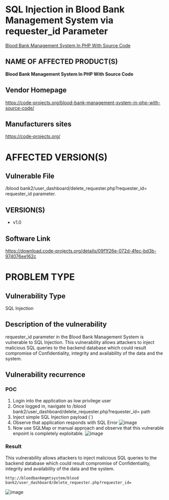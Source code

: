# SQL Injection in Blood Bank Management System via requester_id Parameter

[Blood Bank Management System In PHP With Source Code](https://code-projects.org/blood-bank-management-system-in-php-with-source-code/)

## NAME OF AFFECTED PRODUCT(S)

**Blood Bank Management System In PHP With Source Code**

## Vendor Homepage

https://code-projects.org/blood-bank-management-system-in-php-with-source-code/

##  **Manufacturers sites**

https://code-projects.org/

# AFFECTED  VERSION(S)

## Vulnerable File

/blood bank2/user_dashboard/delete_requester.php?requester_id= requester_id parameter.

## VERSION(S)

-  v1.0

## Software Link

https://download.code-projects.org/details/09f1f26e-072d-4fec-bd3b-974076ee162c

# PROBLEM TYPE

## Vulnerability Type

SQL Injection

## **Description of the vulnerability**

requester_id parameter in the Blood Bank Management System is vulnerable to SQL Injection. This vulnerability allows attackers to inject malicious SQL queries to the backend database which could result compromise of Confidentiality, integrity and availability of the data and the system.


## **Vulnerability recurrence**

### **POC**
1. Login into the application as low privilege user
2. Once logged in, navigate to /blood bank2/user_dashboard/delete_requester.php?requester_id= path
3. Inject simple SQL Injection payload (`)
4. Observe that application responds with SQL Error
   ![image](https://github.com/user-attachments/assets/e14095cc-66b0-4c64-a230-18e71fe2db79)
5. Now use SQLMap or manual approach and observe that this vulnerable enpoint is completely exploitable.
   ![image](https://github.com/user-attachments/assets/778b16c5-ed98-44bb-bb45-12faf202a9b6)

### Result

This vulnerability allows attackers to inject malicious SQL queries to the backend database which could result compromise of Confidentiality, integrity and availability of the data and the system.
```
http://bloodbankmgmtsystem/blood bank2/user_dashboard/delete_requester.php?requester_id=
```
![image](https://github.com/user-attachments/assets/47d57f28-93d8-4059-a4f8-37e58f263253)

